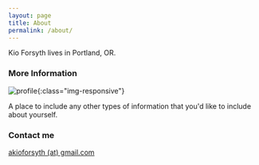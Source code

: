 ```yaml
---
layout: page
title: About
permalink: /about/
---
```

Kio Forsyth lives in Portland, OR. 

### More Information
![profile](https://raw.githubusercontent.com/kioforsyth/fork/master/images/crop.png){:class="img-responsive"}

A place to include any other types of information that you'd like to include about yourself.

### Contact me

[akioforsyth (at) gmail.com](mailto:akioforsyth@gmail.com)
